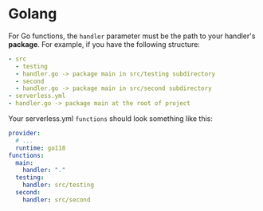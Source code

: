 # Golang

For Go functions, the `handler` parameter must be the path to your handler's **package**. For example, if you have the following structure:

```yml
- src
  - testing
  - handler.go -> package main in src/testing subdirectory
  - second
  - handler.go -> package main in src/second subdirectory
- serverless.yml
- handler.go -> package main at the root of project
```

Your serverless.yml `functions` should look something like this:

```yml
provider:
  # ...
  runtime: go118
functions:
  main:
    handler: "."
  testing:
    handler: src/testing
  second:
    handler: src/second
```
